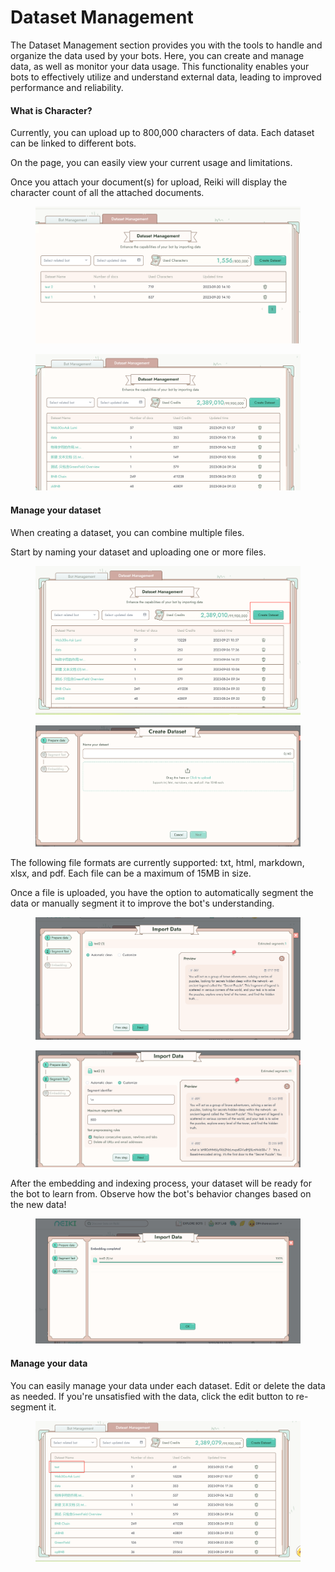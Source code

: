 # Dataset Management

The Dataset Management section provides you with the tools to handle and organize the data used by your bots. Here, you can create and manage data, as well as monitor your data usage. This functionality enables your bots to effectively utilize and understand external data, leading to improved performance and reliability.

#### What is Character?

Currently, you can upload up to 800,000 characters of data. Each dataset can be linked to different bots.

On the page, you can easily view your current usage and limitations.

Once you attach your document(s) for upload, Reiki will display the character count of all the attached documents.

<figure><img src="../../.gitbook/assets/image (1).png" alt=""><figcaption></figcaption></figure>

<figure><img src="../../.gitbook/assets/1695634614934.png" alt=""><figcaption></figcaption></figure>

#### Manage your dataset

When creating a dataset, you can combine multiple files.&#x20;

Start by naming your dataset and uploading one or more files.

<figure><img src="../../.gitbook/assets/1695634694386.png" alt=""><figcaption></figcaption></figure>

<figure><img src="../../.gitbook/assets/image (2).png" alt=""><figcaption></figcaption></figure>



The following file formats are currently supported: txt, html, markdown, xlsx, and pdf. Each file can be a maximum of 15MB in size.

Once a file is uploaded, you have the option to automatically segment the data or manually segment it to improve the bot's understanding.

<figure><img src="../../.gitbook/assets/1695634778589.png" alt=""><figcaption></figcaption></figure>

<figure><img src="../../.gitbook/assets/1695634801582 (1).png" alt=""><figcaption></figcaption></figure>

After the embedding and indexing process, your dataset will be ready for the bot to learn from. Observe how the bot's behavior changes based on the new data!

<figure><img src="../../.gitbook/assets/1695634855945.png" alt=""><figcaption></figcaption></figure>

#### Manage your data

You can easily manage your data under each dataset. Edit or delete the data as needed. If you're unsatisfied with the data, click the edit button to re-segment it.

<figure><img src="../../.gitbook/assets/1695634893089.png" alt=""><figcaption></figcaption></figure>
